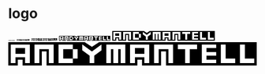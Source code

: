 # logo
<img src="andy-mantell.svg" width="13" />
<img src="andy-mantell.svg" width="26" />
<img src="andy-mantell.svg" width="52" />
<img src="andy-mantell.svg" width="104" />
<img src="andy-mantell.svg" width="208" />
<img src="andy-mantell.svg" />
